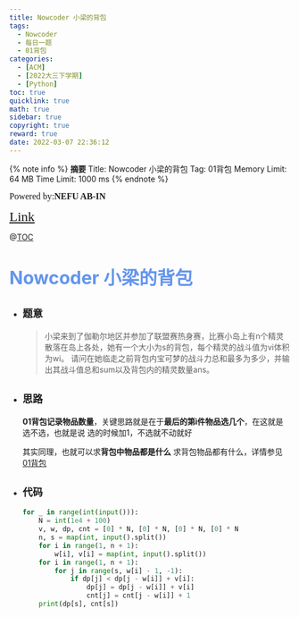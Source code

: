 ```yaml
---
title: Nowcoder 小梁的背包
tags:
  - Nowcoder
  - 每日一题
  - 01背包
categories:
  - [ACM]
  - [2022大三下学期]
  - [Python]
toc: true
quicklink: true
math: true
sidebar: true
copyright: true
reward: true
date: 2022-03-07 22:36:12
---
```



{% note info %}
**摘要**
Title: Nowcoder 小梁的背包
Tag: 01背包
Memory Limit: 64 MB
Time Limit: 1000 ms
{% endnote %}
<!-- more -->

<font size=3 face=楷体>Powered by:**NEFU AB-IN**</font>

<font color=#FFA500 size=5 face=楷体>[Link](https://ac.nowcoder.com/acm/contest/6106/J)</font>

@[TOC](文章目录)

# <font color=#6495ED size=6>Nowcoder 小梁的背包</font>

* ## <font size=4 face=粗体>题意</font>

  >小梁来到了伽勒尔地区并参加了联盟赛热身赛，比赛小岛上有n个精灵散落在岛上各处，她有一个大小为s的背包，每个精灵的战斗值为vi体积为wi。
  >请问在她临走之前背包内宝可梦的战斗力总和最多为多少，并输出其战斗值总和sum以及背包内的精灵数量ans。

* ## <font size=4 face=粗体>思路</font>

  **01背包记录物品数量**，关键思路就是在于**最后的第i件物品选几个**，在这就是选不选，也就是说
  选的时候加1，不选就不动就好

  其实同理，也就可以求**背包中物品都是什么**
  求背包物品都有什么，详情参见[01背包](https://blog.ab-in.cn/2022/03/05/Acwing2022-3-5-3/)
* ## <font size=4 face=粗体>代码</font>

  ```python
  for _ in range(int(input())):
      N = int(1e4 + 100)
      v, w, dp, cnt = [0] * N, [0] * N, [0] * N, [0] * N
      n, s = map(int, input().split())
      for i in range(1, n + 1):
          w[i], v[i] = map(int, input().split())
      for i in range(1, n + 1):
          for j in range(s, w[i] - 1, -1):
              if dp[j] < dp[j - w[i]] + v[i]:
                  dp[j] = dp[j - w[i]] + v[i]
                  cnt[j] = cnt[j - w[i]] + 1
      print(dp[s], cnt[s])
  ```
